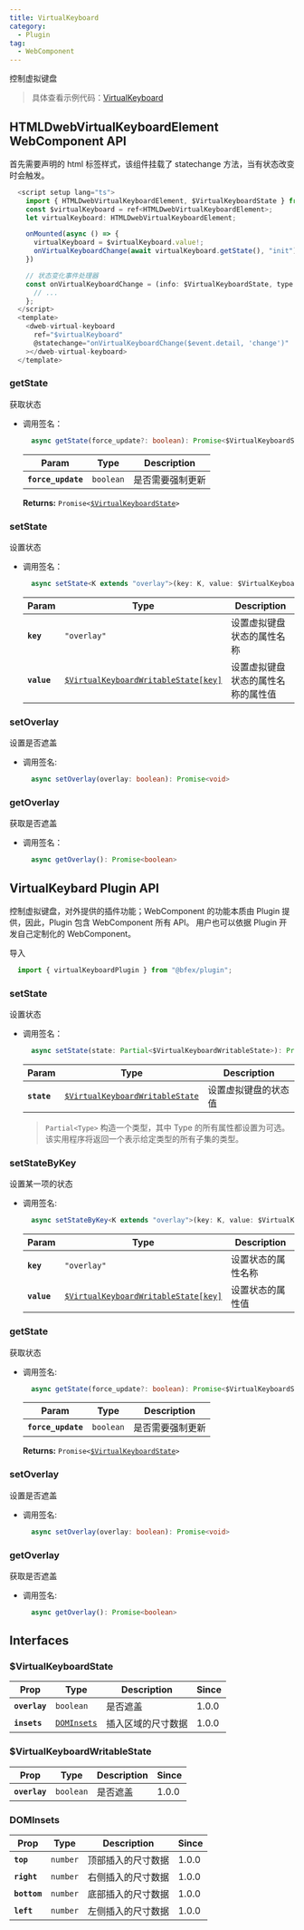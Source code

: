 ```yaml
---
title: VirtualKeyboard
category:
  - Plugin
tag:
  - WebComponent
---
```


控制虚拟键盘

> 具体查看示例代码：[VirtualKeyboard](https://github.com/BioforestChain/dweb_browser/blob/main/example/vue3/src/pages/VirtualKeyboard.vue)


## HTMLDwebVirtualKeyboardElement WebComponent API

首先需要声明的 html 标签样式，该组件挂载了 statechange 方法，当有状态改变时会触发。

```ts
  <script setup lang="ts">
    import { HTMLDwebVirtualKeyboardElement, $VirtualKeyboardState } from "@bfex/plugin";
    const $virtualKeyboard = ref<HTMLDwebVirtualKeyboardElement>;
    let virtualKeyboard: HTMLDwebVirtualKeyboardElement;

    onMounted(async () => {
      virtualKeyboard = $virtualKeyboard.value!;
      onVirtualKeyboardChange(await virtualKeyboard.getState(), "init");
    })

    // 状态变化事件处理器
    const onVirtualKeyboardChange = (info: $VirtualKeyboardState, type: string) => {
      // ...
    };
  </script>
  <template>
    <dweb-virtual-keyboard
      ref="$virtualKeyboard"
      @statechange="onVirtualKeyboardChange($event.detail, 'change')"
    ></dweb-virtual-keyboard>
  </template>
```

### getState

  获取状态

  - 调用签名：

    ```ts
      async getState(force_update?: boolean): Promise<$VirtualKeyboardState>
    ```

    | Param              | Type                 | Description       |
    | ------------------ | -------------------- | ----------------- |
    | **`force_update`** | <code>boolean</code> | 是否需要强制更新     |

    **Returns:** <code>Promise&lt;<a href="#virtualkeyboardstate">$VirtualKeyboardState</a>&gt;</code>

### setState

  设置状态

  - 调用签名：

    ```ts
      async setState<K extends "overlay">(key: K, value: $VirtualKeyboardWritableState[K]): Promise<void>;
    ```

    | Param       | Type                 | Description       |
    | ----------- | -------------------- | ----------------- |
    | **`key`**   | <code>"overlay"</code> | 设置虚拟键盘状态的属性名称     |
    | **`value`** | <code><a href="#virtualkeyboardwritablestate">$VirtualKeyboardWritableState[key]</a></code> | 设置虚拟键盘状态的属性名称的属性值     |

### setOverlay

  设置是否遮盖

  - 调用签名:

    ```ts
      async setOverlay(overlay: boolean): Promise<void>
    ```

### getOverlay

  获取是否遮盖

  - 调用签名：

    ```ts
      async getOverlay(): Promise<boolean>
    ```


## VirtualKeybard Plugin API

  控制虚拟键盘，对外提供的插件功能；WebComponent 的功能本质由 Plugin 提供，因此，Plugin 包含 WebComponent 所有 API。
  用户也可以依据 Plugin 开发自己定制化的 WebComponent。

  导入

  ```ts
    import { virtualKeyboardPlugin } from "@bfex/plugin";
  ```

### setState

  设置状态

  - 调用签名：

    ```ts
      async setState(state: Partial<$VirtualKeyboardWritableState>): Promise<void>
    ```

    | Param       | Type                                                                                   | Description       |
    | ----------- | -------------------------------------------------------------------------------------- | ----------------- |
    | **`state`** | <code><a href="#virtualkeyboardwritablestate">$VirtualKeyboardWritableState</a></code> | 设置虚拟键盘的状态值 |

    > `Partial<Type>` 构造一个类型，其中 Type 的所有属性都设置为可选。该实用程序将返回一个表示给定类型的所有子集的类型。

### setStateByKey

  设置某一项的状态

  - 调用签名:

    ```ts
      async setStateByKey<K extends "overlay">(key: K, value: $VirtualKeyboardWritableState[K]): Promise<void>
    ```

    | Param       | Type                                                                            | Description            |
    | ----------- | ------------------------------------------------------------------------------- | ---------------------- |
    | **`key`**   | <code>"overlay"</code>                                                                      | 设置状态的属性名称 |
    | **`value`** | <code><a href="#virtualkeyboardwritablestate">$VirtualKeyboardWritableState[key]</a></code> | 设置状态的属性值   |

### getState

  获取状态

  - 调用签名:

    ```ts
      async getState(force_update?: boolean): Promise<$VirtualKeyboardState>
    ```

    | Param              | Type                 | Description       |
    | ------------------ | -------------------- | ----------------- |
    | **`force_update`** | <code>boolean</code> | 是否需要强制更新     |

    **Returns:** <code>Promise&lt;<a href="#virtualkeyboardstate">$VirtualKeyboardState</a>&gt;</code>


### setOverlay

  设置是否遮盖

  - 调用签名:

    ```ts
      async setOverlay(overlay: boolean): Promise<void>
    ```

### getOverlay

  获取是否遮盖

  - 调用签名:

    ```ts
      async getOverlay(): Promise<boolean>
    ```

## Interfaces

  ### $VirtualKeyboardState

  | Prop          | Type                                             | Description        | Since |
  | ------------- | ------------------------------------------------ | ------------------ | ----- |
  | **`overlay`** | <code>boolean</code>                             | 是否遮盖            | 1.0.0 |
  | **`insets`**  | <code><a href="#dominsets">DOMInsets</a></code>  | 插入区域的尺寸数据    | 1.0.0 |


### $VirtualKeyboardWritableState

  | Prop          | Type                                             | Description        | Since |
  | ------------- | ------------------------------------------------ | ------------------ | ----- |
  | **`overlay`** | <code>boolean</code>                             | 是否遮盖            | 1.0.0 |
 
### DOMInsets

  | Prop                | Type                                            | Description           | Since |
  | ------------------- | ----------------------------------------------- | --------------------- | ----- |
  | **`top`**           | <code>number</code>                             | 顶部插入的尺寸数据       | 1.0.0 |
  | **`right`**         | <code>number</code>                             | 右侧插入的尺寸数据       | 1.0.0 |
  | **`bottom`**        | <code>number</code>                             | 底部插入的尺寸数据       | 1.0.0 |
  | **`left`**          | <code>number</code>                             | 左侧插入的尺寸数据       | 1.0.0 |

 

